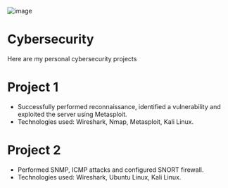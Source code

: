 ![image](https://github.com/SgtClutch/Cybersecurity/assets/59116892/5ecc7cb0-bd0f-4d76-8041-9e59dfe52c11)


# Cybersecurity

Here are my personal cybersecurity projects 

# Project 1 
- Successfully performed reconnaissance, identified a vulnerability and exploited the server using Metasploit.
- Technologies used: Wireshark, Nmap, Metasploit, Kali Linux. 

# Project 2
- Performed SNMP, ICMP attacks and configured SNORT firewall.
- Technologies used: Wireshark, Ubuntu Linux, Kali Linux. 


